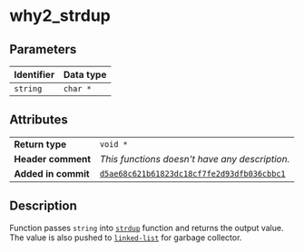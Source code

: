 <!--
This is part of WHY2
Copyright (C) 2022 Václav Šmejkal

This program is free software: you can redistribute it and/or modify
it under the terms of the GNU General Public License as published by
the Free Software Foundation, either version 3 of the License, or
(at your option) any later version.

This program is distributed in the hope that it will be useful,
but WITHOUT ANY WARRANTY; without even the implied warranty of
MERCHANTABILITY or FITNESS FOR A PARTICULAR PURPOSE.  See the
GNU General Public License for more details.

You should have received a copy of the GNU General Public License
along with this program.  If not, see <https://www.gnu.org/licenses/>.
-->

# why2_strdup

## Parameters

| Identifier | Data type |
| ---------- | --------- |
| `string`   | `char *`  |

## Attributes

|                     |                                                |
| ------------------  | ---------------------------------------------- |
| **Return type**     | `void *`                                       |
| **Header comment**  | *This functions doesn't have any description.* |
| **Added in commit** | [`d5ae68c621b61823dc18cf7fe2d93dfb036cbbc1`](https://github.com/ENGO150/WHY2/commit/d5ae68c621b61823dc18cf7fe2d93dfb036cbbc1) |

## Description

Function passes `string` into [`strdup`](https://linux.die.net/man/3/strdup) function and returns the output value. The value is also pushed to [`linked-list`](../../../../types/core/llist/why2_list_t) for garbage collector.